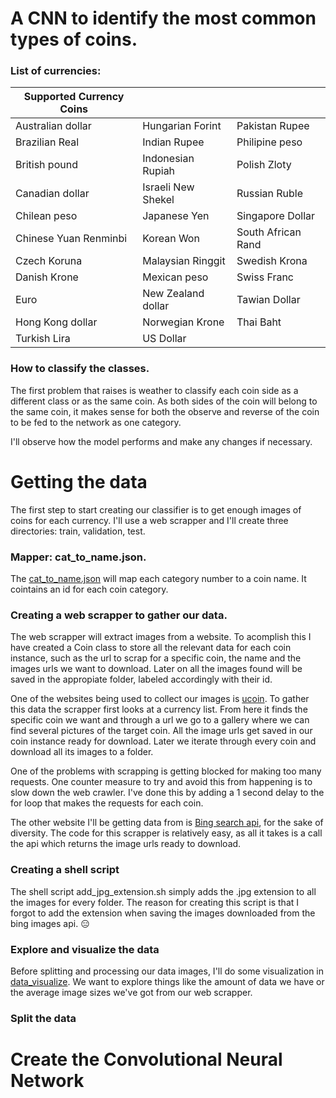 # A CNN to identify the most common types of coins.

### List of currencies:
| Supported Currency Coins |  | |
| --- | --- | --- |
| Australian dollar      | Hungarian Forint         | Pakistan Rupee     |
| Brazilian Real         | Indian Rupee             | Philipine peso     |
| British pound          | Indonesian Rupiah        | Polish Zloty       |
| Canadian dollar        | Israeli New Shekel       | Russian Ruble      |
| Chilean peso           | Japanese Yen             | Singapore Dollar   |
| Chinese Yuan Renminbi  | Korean Won               | South African Rand |
| Czech Koruna           | Malaysian Ringgit        | Swedish Krona      |
| Danish Krone           | Mexican peso             | Swiss Franc        |
| Euro                   | New Zealand dollar       | Tawian Dollar      |
| Hong Kong dollar       | Norwegian Krone          | Thai Baht          |
| Turkish Lira           | US Dollar                |                    |


### How to classify the classes.

The first problem that raises is weather to classify each coin side as a different class or as the same coin. As both sides of the coin will belong to the same coin, it makes sense for both the observe and reverse of the coin to be fed to the network as one category.

I'll observe how the model performs and make any changes if necessary.

# Getting the data
The first step to start creating our classifier is to get enough images of coins for each currency. I'll use a web scrapper and I'll create three directories: train, validation, test.

### Mapper: cat_to_name.json.

The [cat_to_name.json](https://github.com/wanderdust/coin-cnn/blob/master/cat_to_name.json) will map each category number to a coin name. It cointains an id for each coin category.

### Creating a web scrapper to gather our data.

The web scrapper will extract images from a website. To acomplish this I have created a Coin class to store all the relevant data for each coin instance, such as the url to scrap for a specific coin, the name and the images urls we want to download. Later on all the images found will be saved in the appropiate folder, labeled accordingly with their id.

One of the websites being used to collect our images is [ucoin](https://en.ucoin.net/). To gather this data the scrapper first looks at a currency list. From here it finds the specific coin we want and through a url we go to a gallery where we can find several pictures of the target coin. All the image urls get saved in our coin instance ready for download. Later we iterate through every coin and download all its images to a folder. 

One of the problems with scrapping is getting blocked for making too many requests. One counter measure to try and avoid this from happening is to slow down the web crawler. I've done this by adding a 1 second delay to the for loop that makes the requests for each coin.

The other website I'll be getting data from is [Bing search api](https://api.cognitive.microsoft.com/bing/v7.0/images/search), for the sake of diversity. The code for this scrapper is relatively easy, as all it takes is a call the api which returns the image urls ready to download.

### Creating a shell script

The shell script add_jpg_extension.sh simply adds the .jpg extension to all the images for every folder. The reason for creating this script is that I forgot to add the extension when saving the images downloaded from the bing images api. :expressionless:


### Explore and visualize the data

Before splitting and processing our data images, I'll do some visualization in [data_visualize](https://github.com/wanderdust/coin-cnn/blob/master/data_visualize.ipynb). We want to explore things like the amount of data we have or the average image sizes we've got from our web scrapper.

### Split the data

# Create the Convolutional Neural Network


